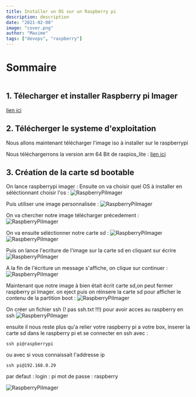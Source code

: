 ```yaml
---
title: Installer un OS sur un Raspberry pi
description: description
date: "2021-02-08"
image: "cover.png"
author: "Maxime"
tags: ["devops", "raspberry"]
---
```


# Sommaire

```toc

```

## 1. Télecharger et installer Raspberry pi Imager

[lien ici](https://www.raspberrypi.org/software/)

## 2. Télécherger le systeme d'exploitation

Nous allons maintenant télécharger l'image iso à installer sur le raspberrypi

Nous téléchargerrons la version arm 64 Bit de raspios_lite :
[lien ici](https://downloads.raspberrypi.org/raspios_lite_arm64/images/raspios_lite_arm64-2020-08-24/)

## 3. Création de la carte sd bootable

On lance raspberrypi imager :
Ensuite on va choisir quel OS à installer en séléctionnant choisir l'os :
![RaspberryPiImager](./img/01-Installer-un-OS-raspberry/01-Installer-un-OS-raspberry-01.png)

Puis utiliser une image personnalisée :
![RaspberryPiImager](./img/01-Installer-un-OS-raspberry/01-Installer-un-OS-raspberry-02.png)

On va chercher notre image télécharger précedement :
![RaspberryPiImager](./img/01-Installer-un-OS-raspberry/01-Installer-un-OS-raspberry-03.png)

On va ensuite séléctionner notre carte sd :
![RaspberryPiImager](./img/01-Installer-un-OS-raspberry/01-Installer-un-OS-raspberry-01.png)
![RaspberryPiImager](./img/01-Installer-un-OS-raspberry/01-Installer-un-OS-raspberry-04.png)

Puis on lance l'ecriture de l'image sur la carte sd en cliquant sur écrire
![RaspberryPiImager](./img/01-Installer-un-OS-raspberry/01-Installer-un-OS-raspberry-05.png)

A la fin de l'écriture un message s'affiche, on clique sur continuer :
![RaspberryPiImager](./img/01-Installer-un-OS-raspberry/01-Installer-un-OS-raspberry-06.png)

Maintenant que notre image à bien était écrit carte sd,on peut fermer raspberry pi Imager.
on eject puis on réinsere la carte sd pour afficher le contenu de la partition boot :
![RaspberryPiImager](./img/01-Installer-un-OS-raspberry/01-Installer-un-OS-raspberry-07.png)

On créer un fichier ssh (! pas ssh.txt !!!) pour avoir acces au raspberry en ssh
![RaspberryPiImager](./img/01-Installer-un-OS-raspberry/01-Installer-un-OS-raspberry-08.png)

ensuite il nous reste plus qu'a relier votre raspberry pi a votre box, inserer la carte sd dans le raspberry pi et se connecter en ssh avec :

```
ssh pi@raspberrypi
```

ou avec si vous connaissait l'addresse ip

```
ssh pi@192.168.0.29
```

par defaut :
login : pi
mot de passe : raspberry

![RaspberryPiImager](./img/01-Installer-un-OS-raspberry/01-Installer-un-OS-raspberry-09.png)
